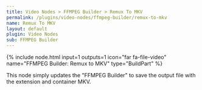 ```yaml
---
title: Video Nodes > FFMPEG Builder > Remux To MKV
permalink: /plugins/video-nodes/ffmpeg-builder/remux-to-mkv
name: Remux To MKV
layout: default
plugin: Video Nodes
sub: FFMPEG Builder
---
```


{% include node.html input=1 outputs=1 icon="far fa-file-video" name="FFMPEG Builder: Remux to MKV" type="BuildPart" %}

This node simply updates the "FFMPEG Builder" to save the output file with the extension and container MKV.